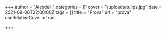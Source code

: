 +++
author = "Alexdelli"
categories = []
cover = "/uploads/tulips.jpg"
date = 2021-09-06T22:00:00Z
tags = []
title = "Prova"
url = "prova"
useRelativeCover = true

+++
